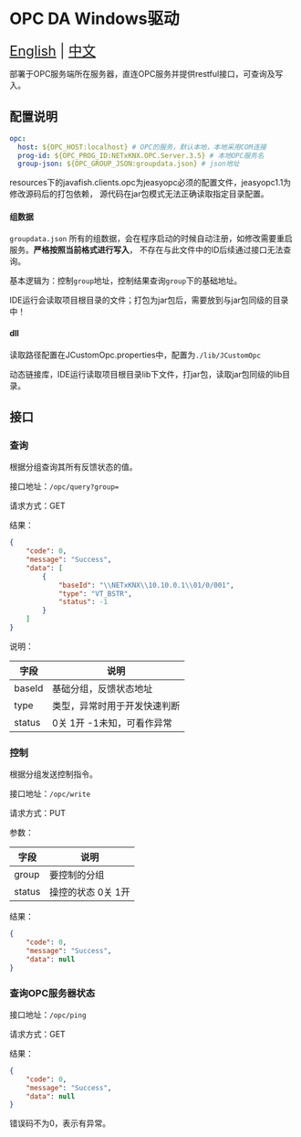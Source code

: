 # OPC DA Windows驱动

<div style="font-size: 1.5rem;">
  <a href="./README.md">English</a> |
  <a href="./README.cn.md">中文</a>
</div>

部署于OPC服务端所在服务器，直连OPC服务并提供restful接口，可查询及写入。

## 配置说明
```yaml
opc:
  host: ${OPC_HOST:localhost} # OPC的服务，默认本地，本地采用COM连接
  prog-id: ${OPC_PROG_ID:NETxKNX.OPC.Server.3.5} # 本地OPC服务名
  group-json: ${OPC_GROUP_JSON:groupdata.json} # json地址
```
resources下的javafish.clients.opc为jeasyopc必须的配置文件，jeasyopc1.1为修改源码后的打包依赖，
源代码在jar包模式无法正确读取指定目录配置。

#### 组数据
`groupdata.json` 所有的组数据，会在程序启动的时候自动注册，如修改需要重启服务。**严格按照当前格式进行写入**，
不存在与此文件中的ID后续通过接口无法查询。

基本逻辑为：控制`group`地址，控制结果查询`group`下的基础地址。

IDE运行会读取项目根目录的文件；打包为jar包后，需要放到与jar包同级的目录中！

#### dll

读取路径配置在JCustomOpc.properties中，配置为`./lib/JCustomOpc`

动态链接库，IDE运行读取项目根目录lib下文件，打jar包，读取jar包同级的lib目录。


## 接口

### 查询
根据分组查询其所有反馈状态的值。

接口地址：`/opc/query?group=`  

请求方式：GET

结果：
```json
{
    "code": 0,
    "message": "Success",
    "data": [
        {
            "baseId": "\\NETxKNX\\10.10.0.1\\01/0/001",
            "type": "VT_BSTR",
            "status": -1
        }
    ]
}
```
说明：

| 字段     | 说明               | 
|--------|------------------| 
| baseId | 基础分组，反馈状态地址      |
| type | 类型，异常时用于开发快速判断   |
| status | 0关 1开 -1未知，可看作异常 |

### 控制
根据分组发送控制指令。

接口地址：`/opc/write`

请求方式：PUT

参数：

| 字段     | 说明               |
|--------  |------------------|
| group | 要控制的分组      |
| status | 操控的状态 0关 1开  |

结果：
```json
{
    "code": 0,
    "message": "Success",
    "data": null
}
```

### 查询OPC服务器状态

接口地址：`/opc/ping`

请求方式：GET

结果：
```json
{
    "code": 0,
    "message": "Success",
    "data": null
}
```

错误码不为0，表示有异常。